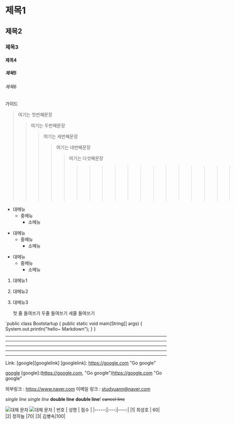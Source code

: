 # 제목1
## 제목2
### 제목3
#### 제목4
##### 제목5
###### 제목6
가이드
>여기는 첫번째문장
>>여기는 두번째문장
>>>여기는 세번째문장
>>>>여기는 네번째문장
>>>>>여기는 다섯째문장
>>>>>>>>>>>>>>>>>>>>>>>>>>>>여기는???
* 대메뉴
  * 중메뉴
    * 소메뉴

+ 대메뉴
  + 중메뉴
    + 소메뉴

- 대메뉴
  - 중메뉴
    - 소메뉴

1. 대메뉴1
2. 대메뉴2
3. 대메뉴3


    첫 줄 들여쓰기
        두줄 들여쓰기
            세줄 들여쓰기

`public class Bootstartup {
    public static void main(String[] args) {
		System.out.println("hello~ Markdown");
    }
}


***
* * *
****
- - -
-----
Link: [google][googlelink]
[googlelink]: https://google.com "Go google"

[google](link)
[google]:(https://google.com, "Go google")https://google.com "Go google"

외부링크 : <https://www.naver.com>
이메일 링크 : <studyuann@naver.com>

*single line*
_single line_
**double line**
__double line__!
~~cancel line~~

![대체 문자](peng.jpg)
![대체 문자](peng.jpg "펭수는 귀요미")
| 번호 | 성명 | 점수 |
|-----:|:---:|----:|
|1| 최성호 | 60|
|2| 정하늘 |70|
|3| 김병속|100|
